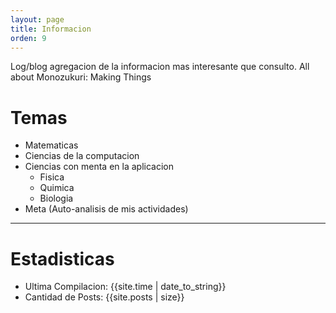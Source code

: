 ```yaml
---
layout: page
title: Informacion
orden: 9
---
```


<div class="message">
Log/blog agregacion de la informacion mas interesante que consulto.
All about Monozukuri: Making Things
 </div>

# Temas

- Matematicas
- Ciencias de la computacion
- Ciencias con menta en la aplicacion
  - Fisica
  - Quimica
  - Biologia
- Meta (Auto-analisis de mis actividades)

---

# Estadisticas
- Ultima Compilacion: {{site.time | date_to_string}} <br/>
- Cantidad de Posts: {{site.posts | size}}